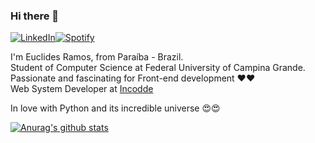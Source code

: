 ### Hi there 👋

<a href="https://www.linkedin.com/in/euclides-ramos/" target="_blank"><img src="https://img.shields.io/badge/LinkedIn-%230077B5.svg?&style=flat-square&logo=linkedin&logoColor=white" alt="LinkedIn"><a href="https://open.spotify.com/user/222jpc47n2f35sfebo77lrlea?si=TTG5n98LRzqStzlnNeKOwg" target="_blank"><img src="https://img.shields.io/badge/Spotify-%231ED760.svg?&style=flat-square&logo=spotify&logoColor=white" alt="Spotify"></a>

I'm Euclides Ramos, from Paraíba - Brazil.<br>
Student of Computer Science at Federal University of Campina Grande.<br>
Passionate and fascinating for Front-end development ❤❤<br>
Web System Developer at [Incodde](https://www.incodde.com/)

In love with Python and its incredible universe 😍😍

[![Anurag's github stats](https://github-readme-stats.vercel.app/api?username=EuclidesRamos&theme=merko)](https://github.com/anuraghazra/github-readme-stats)
